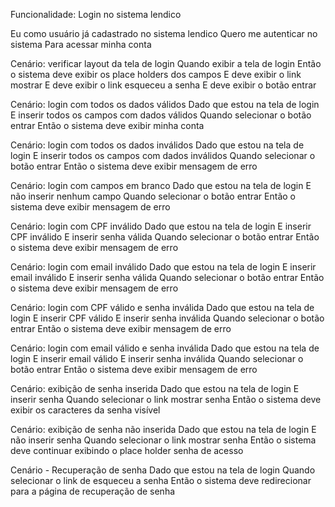 Funcionalidade: Login no sistema lendico

Eu como usuário já cadastrado no sistema lendico
Quero me autenticar no sistema
Para acessar minha conta

Cenário: verificar layout da tela de login
Quando exibir a tela de login
Então o sistema deve exibir os place holders dos campos
E deve exibir o link mostrar
E deve exibir o link esqueceu a senha
E deve exibir o botão entrar

Cenário: login com todos os dados válidos
Dado que estou na tela de login
E inserir todos os campos com dados válidos
Quando selecionar o botão entrar
Então o sistema deve exibir minha conta

Cenário: login com todos os dados inválidos
Dado que estou na tela de login
E inserir todos os campos com dados inválidos
Quando selecionar o botão entrar
Então o sistema deve exibir mensagem de erro

Cenário: login com campos em branco
Dado que estou na tela de login
E não inserir nenhum campo
Quando selecionar o botão entrar
Então o sistema deve exibir mensagem de erro

Cenário: login com CPF inválido
Dado que estou na tela de login
E inserir CPF inválido
E inserir senha válida 
Quando selecionar o botão entrar
Então o sistema deve exibir mensagem de erro

Cenário: login com email inválido
Dado que estou na tela de login
E inserir email inválido
E inserir senha válida 
Quando selecionar o botão entrar
Então o sistema deve exibir mensagem de erro

Cenário: login com CPF válido e senha inválida
Dado que estou na tela de login
E inserir CPF válido
E inserir senha inválida 
Quando selecionar o botão entrar
Então o sistema deve exibir mensagem de erro

Cenário: login com email válido e senha inválida
Dado que estou na tela de login
E inserir email válido
E inserir senha inválida 
Quando selecionar o botão entrar
Então o sistema deve exibir mensagem de erro

Cenário: exibição de senha inserida
Dado que estou na tela de login
E inserir senha
Quando selecionar o link mostrar senha
Então o sistema deve exibir os caracteres da senha visível

Cenário: exibição de senha não inserida
Dado que estou na tela de login
E não inserir senha
Quando selecionar o link mostrar senha
Então o sistema deve continuar exibindo o place holder senha de acesso

Cenário - Recuperação de senha
Dado que estou na tela de login
Quando selecionar o link de esqueceu a senha
Então o sistema deve redirecionar para a página de recuperação de senha